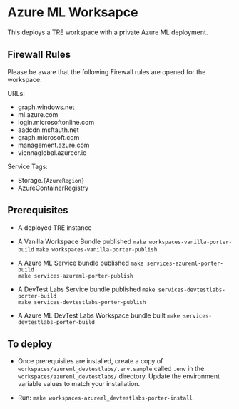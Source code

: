 # Azure ML Worksapce

This deploys a TRE workspace with a private Azure ML deployment.

## Firewall Rules

Please be aware that the following Firewall rules are opened for the workspace:

URLs:

- graph.windows.net
- ml.azure.com
- login.microsoftonline.com
- aadcdn.msftauth.net
- graph.microsoft.com
- management.azure.com
- viennaglobal.azurecr.io

Service Tags:

- Storage.`{AzureRegion}`
- AzureContainerRegistry

## Prerequisites

- A deployed TRE instance

- A Vanilla Workspace Bundle published
    `make workspaces-vanilla-porter-build`
    `make workspaces-vanilla-porter-publish`

- A Azure ML Service bundle published
    `make services-azureml-porter-build`  
    `make services-azureml-porter-publish`

- A DevTest Labs Service bundle published
    `make services-devtestlabs-porter-build`  
    `make services-devtestlabs-porter-publish`

- A Azure ML DevTest Labs Workspace bundle built
    `make services-devtestlabs-porter-build`

## To deploy

- Once prerequisites are installed, create a copy of `workspaces/azureml_devtestlabs/.env.sample` called `.env` in the  `workspaces/azureml_devtestlabs/` directory. Update the environment variable values to match your installation.

- Run: `make workspaces-azureml_devtestlabs-porter-install`
